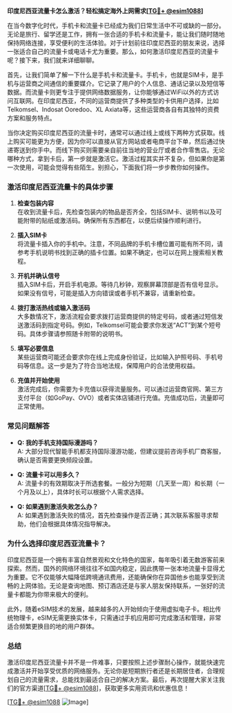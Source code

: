 **印度尼西亚流量卡怎么激活？轻松搞定海外上网需求[[TG💪+ @esim1088](https://t.me/s/esim1088)]**

在当今数字化时代，手机卡和流量卡已经成为我们日常生活中不可或缺的一部分。无论是旅行、留学还是工作，拥有一张合适的手机卡和流量卡，能让我们随时随地保持网络连接，享受便利的生活体验。对于计划前往印度尼西亚的朋友来说，选择一张适合自己的流量卡或电话卡尤为重要。那么，如何激活印度尼西亚的流量卡呢？接下来，我们就来详细聊聊。

首先，让我们简单了解一下什么是手机卡和流量卡。手机卡，也就是SIM卡，是手机与运营商之间通信的重要媒介。它记录了用户的个人信息、通话记录以及短信等数据。而流量卡则更专注于提供网络数据服务，让你能够通过WiFi以外的方式访问互联网。在印度尼西亚，不同的运营商提供了多种类型的卡供用户选择，比如Telkomsel、Indosat Ooredoo、XL Axiata等，这些运营商各自有其独特的资费方案和服务特点。

当你决定购买印度尼西亚的流量卡时，通常可以通过线上或线下两种方式获取。线上购买可能更为方便，因为你可以直接从官方网站或者电商平台下单，然后通过快递寄送到你手中。而线下购买则需要亲自前往当地的营业厅或者合作零售店。无论哪种方式，拿到卡后，第一步就是激活它。激活过程其实并不复杂，但如果你是第一次使用，可能会觉得有些陌生。别担心，下面我们将一步步教你如何操作。

### **激活印度尼西亚流量卡的具体步骤**

1. **检查包装内容**  
   在收到流量卡后，先检查包装内的物品是否齐全，包括SIM卡、说明书以及可能附带的贴纸或激活码。确保所有东西都在，以便后续操作顺利进行。

2. **插入SIM卡**  
   将流量卡插入你的手机中。注意，不同品牌的手机卡槽位置可能有所不同，请参考手机说明书找到正确的插卡位置。如果不确定，也可以在网上搜索相关教程。

3. **开机并确认信号**  
   插入SIM卡后，开启手机电源。等待几秒钟，观察屏幕顶部是否有信号显示。如果没有信号，可能是插入方向错误或者手机不兼容，请重新检查。

4. **拨打激活热线或输入激活码**  
   大多数情况下，激活流程会要求拨打运营商提供的特定号码，或者通过短信发送激活码到指定号码。例如，Telkomsel可能会要求你发送“ACT”到某个短号码。具体步骤请参照随卡附带的说明书。

5. **填写必要信息**  
   某些运营商可能还会要求你在线上完成身份验证，比如输入护照号码、手机号码等信息。这一步是为了符合当地法规，保障用户的合法使用权益。

6. **充值并开始使用**  
   激活完成后，你需要为卡充值以获得流量服务。可以通过运营商官网、第三方支付平台（如GoPay、OVO）或者实体店铺进行充值。充值成功后，流量即可正常使用。

### **常见问题解答**

- **Q: 我的手机支持国际漫游吗？**  
  A: 大部分现代智能手机都支持国际漫游功能，但建议提前咨询手机厂商客服，确认是否需要更换频段设置。

- **Q: 流量卡可以用多久？**  
  A: 流量卡的有效期取决于所选套餐。一般分为短期（几天至一周）和长期（一个月及以上），具体时长可以根据个人需求选择。

- **Q: 如果遇到激活失败怎么办？**  
  A: 如果遇到激活失败的情况，首先检查操作是否正确；其次联系客服寻求帮助，他们会根据具体情况指导解决。

### **为什么选择印度尼西亚流量卡？**

印度尼西亚是一个拥有丰富自然景观和文化特色的国家，每年吸引着无数游客前来探索。然而，国外的网络环境往往不如国内稳定，因此携带一张本地流量卡显得尤为重要。它不仅能够大幅降低跨境通讯费用，还能确保你在异国他乡也能享受到流畅的上网体验。无论是查询地图、预订酒店还是与家人朋友保持联系，一张好的流量卡都能为你带来极大的便利。

此外，随着eSIM技术的发展，越来越多的人开始倾向于使用虚拟电子卡。相比传统物理卡，eSIM无需更换实体卡，只需通过手机应用即可完成激活和管理，非常适合频繁更换目的地的用户群体。

### **总结**

激活印度尼西亚流量卡并不是一件难事，只要按照上述步骤耐心操作，就能快速完成激活并开始享受优质的网络服务。无论你是短期旅行者还是长期居住者，合理规划自己的流量需求，总能找到最适合自己的解决方案。最后，再次提醒大家关注我们的官方渠道[[TG💪+ @esim1088](https://t.me/s/esim1088)]，获取更多实用资讯和优惠信息！

[[TG💪+ @esim1088](https://t.me/s/esim1088) ![Image](https://i.postimg.cc/4NQfJmqS/Snipaste-2025-05-13-00-14-12.png)]